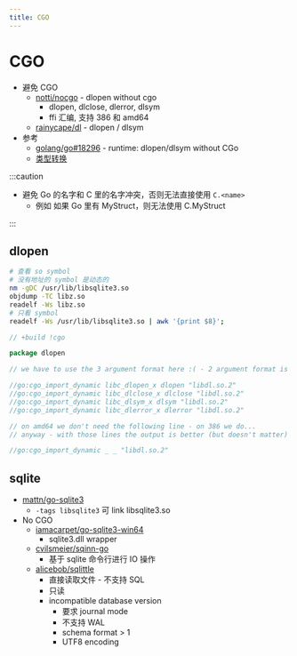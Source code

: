 ```yaml
---
title: CGO
---
```


# CGO

- 避免 CGO
  - [notti/nocgo](https://github.com/notti/nocgo) - dlopen without cgo
    - dlopen, dlclose, dlerror, dlsym
    - ffi 汇编, 支持 386 和 amd64
  - [rainycape/dl](https://github.com/rainycape/dl) - dlopen / dlsym
- 参考
  - [golang/go#18296](https://github.com/golang/go/issues/18296) - runtime: dlopen/dlsym without CGo
  - [类型转换](https://gist.github.com/zchee/b9c99695463d8902cd33)

:::caution

- 避免 Go 的名字和 C 里的名字冲突，否则无法直接使用 `C.<name>`
  - 例如 如果 Go 里有 MyStruct，则无法使用 C.MyStruct

:::

## dlopen

```bash
# 查看 so symbol
# 没有地址的 symbol 是动态的
nm -gDC /usr/lib/libsqlite3.so
objdump -TC libz.so
readelf -Ws libz.so
# 只看 symbol
readelf -Ws /usr/lib/libsqlite3.so | awk '{print $8}';
```

```go
// +build !cgo

package dlopen

// we have to use the 3 argument format here :( - 2 argument format is only allowed from inside cgo

//go:cgo_import_dynamic libc_dlopen_x dlopen "libdl.so.2"
//go:cgo_import_dynamic libc_dlclose_x dlclose "libdl.so.2"
//go:cgo_import_dynamic libc_dlsym_x dlsym "libdl.so.2"
//go:cgo_import_dynamic libc_dlerror_x dlerror "libdl.so.2"

// on amd64 we don't need the following line - on 386 we do...
// anyway - with those lines the output is better (but doesn't matter) - without it on amd64 we get multiple DT_NEEDED with "libc.so.6" etc

//go:cgo_import_dynamic _ _ "libdl.so.2"
```

## sqlite

- [mattn/go-sqlite3](https://github.com/mattn/go-sqlite3)
  - `-tags libsqlite3` 可 link libsqlite3.so
- No CGO
  - [iamacarpet/go-sqlite3-win64](https://github.com/iamacarpet/go-sqlite3-win64)
    - sqlite3.dll wrapper
  - [cvilsmeier/sqinn-go](https://github.com/cvilsmeier/sqinn-go)
    - 基于 sqlite 命令行进行 IO 操作
  - [alicebob/sqlittle](https://github.com/alicebob/sqlittle)
    - 直接读取文件 - 不支持 SQL
    - 只读
    - incompatible database version
      - 要求 journal mode
      - 不支持 WAL
      - schema format > 1
      - UTF8 encoding
